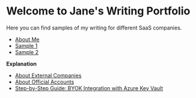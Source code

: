 
# Welcome to Jane's Writing Portfolio

Here you can find samples of my writing for different SaaS companies.

- [About Me](about.md)
- [Sample 1](doc1.md)
- [Sample 2](doc2.md)
  
**Explanation** 
- [About External Companies](samples/about-external-companies.md)
- [About Official Accounts](samples/about-official-accounts.md)
- [Step-by-Step Guide: BYOK Integration with Azure Key Vault](samples/byok-integration-with-azure-key-vault.md)
